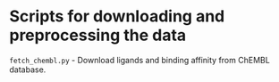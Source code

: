 # Scripts for downloading and preprocessing the data

`fetch_chembl.py` - Download ligands and binding affinity from ChEMBL database.

